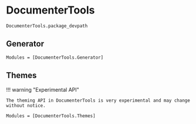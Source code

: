 # DocumenterTools

```@docs
DocumenterTools.package_devpath
```

## Generator

```@autodocs
Modules = [DocumenterTools.Generator]
```

## Themes

!!! warning "Experimental API"

    The theming API in DocumenterTools is very experimental and may change without notice.

```@autodocs
Modules = [DocumenterTools.Themes]
```
